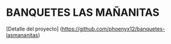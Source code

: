 # BANQUETES LAS MAÑANITAS

[Detalle del proyecto] (https://github.com/phoenyx12/banquetes-lasmananitas)